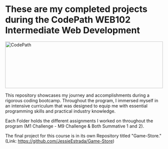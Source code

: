 # These are my completed projects during the CodePath WEB102 Intermediate Web Development
<img src="https://i.imgur.com/2yexhcH.png" alt="CodePath" width="100%" height="150px">

This repository showcases my journey and accomplishments during a rigorous coding bootcamp. Throughout the program, I immersed myself in an intensive curriculum that was designed to equip me with essential programming skills and practical industry knowledge. 

Each Folder holds the different assignments I worked on throughout the program (M1 Challenge - M9 Challenge & Both Summative 1 and 2). 

The final project for this course is in its own Repository titled "Game-Store." (Link: https://github.com/JessieEstrada/Game-Store)

